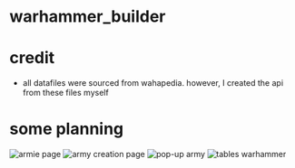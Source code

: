 # warhammer_builder
# credit
- all datafiles were sourced from wahapedia. however, I created the api from these files myself
# some planning
![armie page](https://github.com/Jesus130247/warhammer_builder/assets/150982381/2f7df270-8a36-4629-aab6-81c508534995)
![army creation page](https://github.com/Jesus130247/warhammer_builder/assets/150982381/9db0c963-3ed7-402a-9703-3535d4b433c5)
![pop-up army](https://github.com/Jesus130247/warhammer_builder/assets/150982381/74efd18b-bd92-4d41-8ec6-ad6510a62f1d)
![tables warhammer](https://github.com/Jesus130247/warhammer_builder/assets/150982381/02b410d3-ce03-4863-9d5d-74d12d88bf67)
